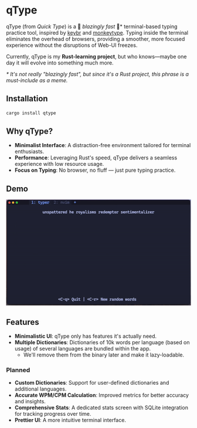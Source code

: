 # **qType**

qType (from _Quick Type_) is a 🚀 _blazingly fast_ 🚀\* terminal-based typing
practice tool, inspired by [keybr] and [monkeytype]. Typing inside the terminal
eliminates the overhead of browsers, providing a smoother, more focused
experience without the disruptions of Web-UI freezes.

Currently, qType is my **Rust-learning project**, but who knows—maybe one day
it will evolve into something much more.

[keybr]: https://www.keybr.com/
[monkeytype]: https://monkeytype.com/

_\* It's not really "blazingly fast", but since it's a Rust project, this
phrase is a must-include as a meme._

## Installation

```sh
cargo install qtype
```

## **Why qType?**

- **Minimalist Interface**: A distraction-free environment tailored for
  terminal enthusiasts.
- **Performance**: Leveraging Rust's speed, qType delivers a seamless
  experience with low resource usage.
- **Focus on Typing**: No browser, no fluff — just pure typing practice.

## **Demo**

![demo gif](https://github.com/ravsii/qType/blob/main/img/demo.gif?raw=true)

## **Features**

- **Minimalistic UI**: qType only has features it's actually need.
- **Multiple Dictionaries**: Dictionaries of 10k words per language (based on
  usage) of several languages are bundled within the app.
  - We'll remove them from the binary later and make it lazy-loadable.

### **Planned**

- **Custom Dictionaries**: Support for user-defined dictionaries and additional
  languages.
- **Accurate WPM/CPM Calculation**: Improved metrics for better accuracy and
  insights.
- **Comprehensive Stats**: A dedicated stats screen with SQLite integration for
  tracking progress over time.
- **Prettier UI**: A more intuitive terminal interface.
